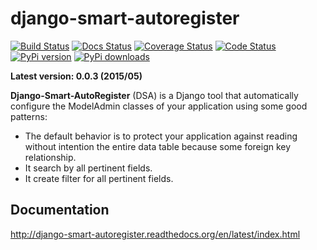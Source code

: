 django-smart-autoregister
======================

[![Build Status](https://travis-ci.org/paulocheque/django-smart-autoregister.png?branch=master)](https://travis-ci.org/paulocheque/django-smart-autoregister)
[![Docs Status](https://readthedocs.org/projects/django-smart-autoregister/badge/?version=latest)](http://django-smart-autoregister.readthedocs.org/en/latest/index.html)
[![Coverage Status](https://coveralls.io/repos/paulocheque/django-smart-autoregister/badge.png?branch=master)](https://coveralls.io/r/paulocheque/django-smart-autoregister?branch=master)
[![Code Status](https://landscape.io/github/paulocheque/django-smart-autoregister/master/landscape.png)](https://landscape.io/github/paulocheque/django-smart-autoregister/)
[![PyPi version](https://pypip.in/v/django-smart-autoregister/badge.png)](https://crate.io/packages/django-smart-autoregister/)
[![PyPi downloads](https://pypip.in/d/django-smart-autoregister/badge.png)](https://crate.io/packages/django-smart-autoregister/)

**Latest version: 0.0.3 (2015/05)**

**Django-Smart-AutoRegister** (DSA) is a Django tool that automatically configure the ModelAdmin classes of your application using some good patterns:

* The default behavior is to protect your application against reading without intention the entire data table because some foreign key relationship.
* It search by all pertinent fields.
* It create filter for all pertinent fields.

Documentation
-------------

http://django-smart-autoregister.readthedocs.org/en/latest/index.html
